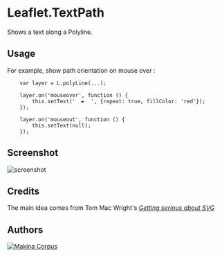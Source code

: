 Leaflet.TextPath
================

Shows a text along a Polyline.

Usage
-----

For example, show path orientation on mouse over :

```
    var layer = L.polyLine(...);
    
    layer.on('mouseover', function () {
        this.setText('  ►  ', {repeat: true, fillColor: 'red'});
    });

    layer.on('mouseout', function () {
        this.setText(null);
    });
```

Screenshot
----------

![screenshot](https://raw.github.com/makinacorpus/Leaflet.TextPath/master/screenshot.png)

Credits
-------

The main idea comes from Tom Mac Wright's *[Getting serious about SVG](http://mapbox.com/osmdev/2012/11/20/getting-serious-about-svg/)*

Authors
-------

[![Makina Corpus](http://depot.makina-corpus.org/public/logo.gif)](http://makinacorpus.com)
